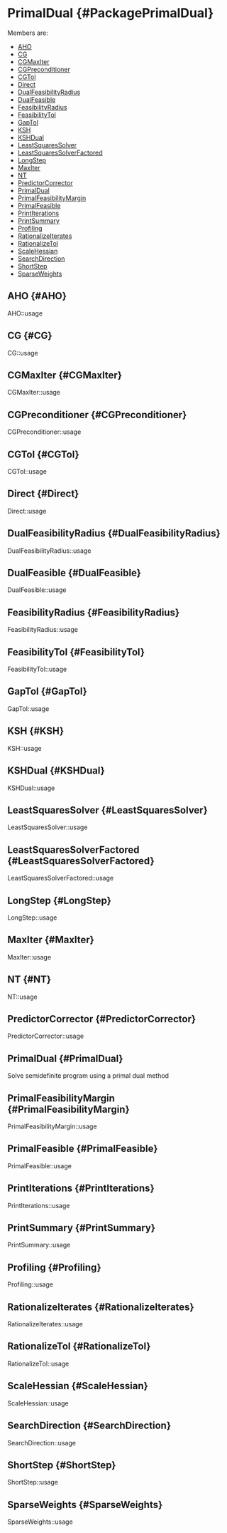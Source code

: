 # PrimalDual {#PackagePrimalDual}

Members are:

* [AHO](#AHO)
* [CG](#CG)
* [CGMaxIter](#CGMaxIter)
* [CGPreconditioner](#CGPreconditioner)
* [CGTol](#CGTol)
* [Direct](#Direct)
* [DualFeasibilityRadius](#DualFeasibilityRadius)
* [DualFeasible](#DualFeasible)
* [FeasibilityRadius](#FeasibilityRadius)
* [FeasibilityTol](#FeasibilityTol)
* [GapTol](#GapTol)
* [KSH](#KSH)
* [KSHDual](#KSHDual)
* [LeastSquaresSolver](#LeastSquaresSolver)
* [LeastSquaresSolverFactored](#LeastSquaresSolverFactored)
* [LongStep](#LongStep)
* [MaxIter](#MaxIter)
* [NT](#NT)
* [PredictorCorrector](#PredictorCorrector)
* [PrimalDual](#PrimalDual)
* [PrimalFeasibilityMargin](#PrimalFeasibilityMargin)
* [PrimalFeasible](#PrimalFeasible)
* [PrintIterations](#PrintIterations)
* [PrintSummary](#PrintSummary)
* [Profiling](#Profiling)
* [RationalizeIterates](#RationalizeIterates)
* [RationalizeTol](#RationalizeTol)
* [ScaleHessian](#ScaleHessian)
* [SearchDirection](#SearchDirection)
* [ShortStep](#ShortStep)
* [SparseWeights](#SparseWeights)

## AHO {#AHO}
AHO::usage

## CG {#CG}
CG::usage

## CGMaxIter {#CGMaxIter}
CGMaxIter::usage

## CGPreconditioner {#CGPreconditioner}
CGPreconditioner::usage

## CGTol {#CGTol}
CGTol::usage

## Direct {#Direct}
Direct::usage

## DualFeasibilityRadius {#DualFeasibilityRadius}
DualFeasibilityRadius::usage

## DualFeasible {#DualFeasible}
DualFeasible::usage

## FeasibilityRadius {#FeasibilityRadius}
FeasibilityRadius::usage

## FeasibilityTol {#FeasibilityTol}
FeasibilityTol::usage

## GapTol {#GapTol}
GapTol::usage

## KSH {#KSH}
KSH::usage

## KSHDual {#KSHDual}
KSHDual::usage

## LeastSquaresSolver {#LeastSquaresSolver}
LeastSquaresSolver::usage

## LeastSquaresSolverFactored {#LeastSquaresSolverFactored}
LeastSquaresSolverFactored::usage

## LongStep {#LongStep}
LongStep::usage

## MaxIter {#MaxIter}
MaxIter::usage

## NT {#NT}
NT::usage

## PredictorCorrector {#PredictorCorrector}
PredictorCorrector::usage

## PrimalDual {#PrimalDual}
Solve semidefinite program using a primal dual method

## PrimalFeasibilityMargin {#PrimalFeasibilityMargin}
PrimalFeasibilityMargin::usage

## PrimalFeasible {#PrimalFeasible}
PrimalFeasible::usage

## PrintIterations {#PrintIterations}
PrintIterations::usage

## PrintSummary {#PrintSummary}
PrintSummary::usage

## Profiling {#Profiling}
Profiling::usage

## RationalizeIterates {#RationalizeIterates}
RationalizeIterates::usage

## RationalizeTol {#RationalizeTol}
RationalizeTol::usage

## ScaleHessian {#ScaleHessian}
ScaleHessian::usage

## SearchDirection {#SearchDirection}
SearchDirection::usage

## ShortStep {#ShortStep}
ShortStep::usage

## SparseWeights {#SparseWeights}
SparseWeights::usage
